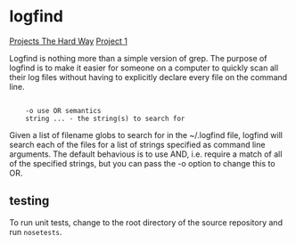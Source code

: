 # logfind

[Projects The Hard Way](http://projectsthehardway.com/) [Project 1](http://projectsthehardway.com/2015/06/16/project-1-logfind-2/)

Logfind is nothing more than a simple version of grep.  The purpose of logfind
is to make it easier for someone on a computer to quickly scan all their log
files without having to explicitly declare every file on the command line.

```usage: python logfind.py [-o] string ...

    -o use OR semantics
    string ... - the string(s) to search for
```

Given a list of filename globs to search for in the ~/.logfind file, logfind
will search each of the files for a list of strings specified as command line
arguments.  The default behavious is to use AND, i.e. require a match of all of
the specified strings, but you can pass the -o option to change this to OR.

## testing

To run unit tests, change to the root directory of the source repository and
run `nosetests`.
